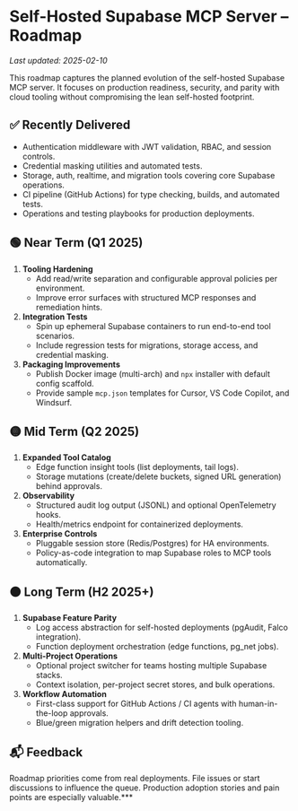 # Self-Hosted Supabase MCP Server – Roadmap

_Last updated: 2025-02-10_

This roadmap captures the planned evolution of the self-hosted Supabase MCP server. It focuses on production readiness, security, and parity with cloud tooling without compromising the lean self-hosted footprint.

## ✅ Recently Delivered
- Authentication middleware with JWT validation, RBAC, and session controls.
- Credential masking utilities and automated tests.
- Storage, auth, realtime, and migration tools covering core Supabase operations.
- CI pipeline (GitHub Actions) for type checking, builds, and automated tests.
- Operations and testing playbooks for production deployments.

## 🟢 Near Term (Q1 2025)
1. **Tooling Hardening**
   - Add read/write separation and configurable approval policies per environment.
   - Improve error surfaces with structured MCP responses and remediation hints.
2. **Integration Tests**
   - Spin up ephemeral Supabase containers to run end-to-end tool scenarios.
   - Include regression tests for migrations, storage access, and credential masking.
3. **Packaging Improvements**
   - Publish Docker image (multi-arch) and `npx` installer with default config scaffold.
   - Provide sample `mcp.json` templates for Cursor, VS Code Copilot, and Windsurf.

## 🟡 Mid Term (Q2 2025)
1. **Expanded Tool Catalog**
   - Edge function insight tools (list deployments, tail logs).
   - Storage mutations (create/delete buckets, signed URL generation) behind approvals.
2. **Observability**
   - Structured audit log output (JSONL) and optional OpenTelemetry hooks.
   - Health/metrics endpoint for containerized deployments.
3. **Enterprise Controls**
   - Pluggable session store (Redis/Postgres) for HA environments.
   - Policy-as-code integration to map Supabase roles to MCP tools automatically.

## 🟠 Long Term (H2 2025+)
1. **Supabase Feature Parity**
   - Log access abstraction for self-hosted deployments (pgAudit, Falco integration).
   - Function deployment orchestration (edge functions, pg_net jobs).
2. **Multi-Project Operations**
   - Optional project switcher for teams hosting multiple Supabase stacks.
   - Context isolation, per-project secret stores, and bulk operations.
3. **Workflow Automation**
   - First-class support for GitHub Actions / CI agents with human-in-the-loop approvals.
   - Blue/green migration helpers and drift detection tooling.

## 📬 Feedback
Roadmap priorities come from real deployments. File issues or start discussions to influence the queue. Production adoption stories and pain points are especially valuable.***
